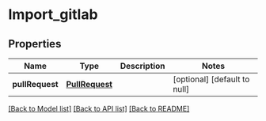 # Import_gitlab

## Properties

| Name            | Type                              | Description | Notes                        |
| --------------- | --------------------------------- | ----------- | ---------------------------- |
| **pullRequest** | [**PullRequest**](PullRequest.md) |             | [optional] [default to null] |

[[Back to Model list]](../README.md#documentation-for-models) [[Back to API list]](../README.md#documentation-for-api-endpoints) [[Back to README]](../README.md)
